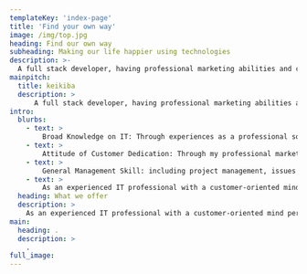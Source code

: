 ```yaml
---
templateKey: 'index-page'
title: 'Find your own way'
image: /img/top.jpg
heading: Find our own way
subheading: Making our life happier using technologies
description: >-
  A full stack developer, having professional marketing abilities and customer oriented mind.  
mainpitch:
  title: keikiba
  description: >
      A full stack developer, having professional marketing abilities and customer oriented mind.  
intro:
  blurbs:
    - text: >
        Broad Knowledge on IT: Through experiences as a professional software engineer and a researcher for 12 years, I have acquired familiarity with IT system and the recent trend of latest technologies such as IT, IoT, Cybersecurity, Cloud etc, and fluency in various programming languages, e.g., C/C++, Java, JavaScript, PHP, Perl, Python, shell, Lisp, HTML/CSS. 
    - text: >
        Attitude of Customer Dedication: ​Through my professional marketing experiences in the IT industry over 10 years, I worked on market analysis and strategy creation based on insights. Precise identification of client’s needs is a key success factor for a digital transformation project. Design-thinking is one of the effective methodology.
    - text: >
        General Management Skill: including project management, issues and requirements management, KPI-based performance control, organizational functions design, leadership, team collaboration, budget control etc., which are indispensable for a business person, as well as a developer.  
    - text: >
        As an experienced IT professional with a customer-oriented mind person, I can offer you all my knowledge and skills to support your customers, with empathizing with them, identifying their needs, defining a core issue, ideating unique IT solutions, repeat agile development and test. I believe this process makes a customer happy, and also derives happiness for myself.  
  heading: What we offer
  description: >
    As an experienced IT professional with a customer-oriented mind person, I can offer you all my knowledge and skills to support your customers, with empathizing with them, identifying their needs, defining a core issue, ideating unique IT solutions, repeat agile development and test. I believe this process makes a customer happy, and also derives happiness for myself....
main:
  heading: .
  description: >
    .
full_image: 
---
```


